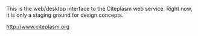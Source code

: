 This is the web/desktop interface to the Citeplasm web service. Right now, it is
only a staging ground for design concepts.

http://www.citeplasm.org

